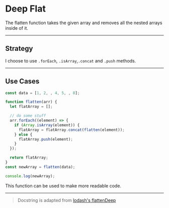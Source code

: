 # Deep Flat

The flatten function takes the given array and removes all the nested arrays
inside of it.

---

## Strategy

I choose to use `.forEach`, `.isArray`,`.concat` and `.push` methods.

---

## Use Cases

```js
const data = [1, 2, , 4, 5, , 8];

function flatten(arr) {
  let flatArray = [];

  // do some stuff
  arr.forEach((element) => {
    if (Array.isArray(element)) {
      flatArray = flatArray.concat(flatten(element));
    } else {
      flatArray.push(element);
    }
  });

  return flatArray;
}
const newArray = flatten(data);

console.log(newArray);
```

This function can be used to make more readable code.

---

> Docstring is adapted from
> [lodash's flattenDeep](https://github.com/lodash/lodash/blob/4.17.15/lodash.js#L7330)
